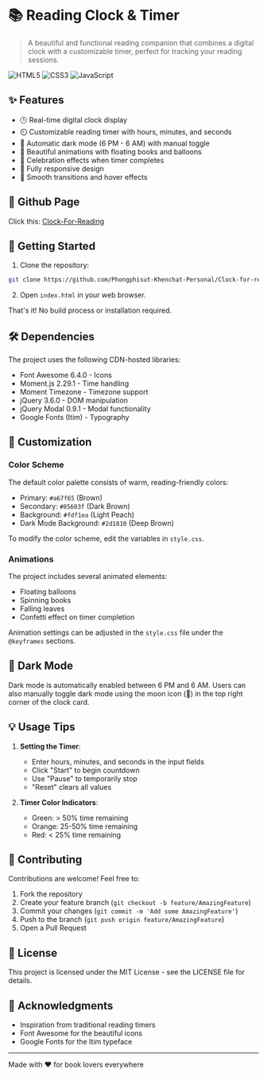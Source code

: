 # 📚 Reading Clock & Timer

> A beautiful and functional reading companion that combines a digital clock with a customizable timer, perfect for tracking your reading sessions.

![HTML5](https://img.shields.io/badge/HTML5-E34F26?style=for-the-badge&logo=html5&logoColor=white)
![CSS3](https://img.shields.io/badge/CSS3-1572B6?style=for-the-badge&logo=css3&logoColor=white)
![JavaScript](https://img.shields.io/badge/JavaScript-F7DF1E?style=for-the-badge&logo=javascript&logoColor=black)

## ✨ Features

- 🕒 Real-time digital clock display
- ⏲️ Customizable reading timer with hours, minutes, and seconds
- 🌙 Automatic dark mode (6 PM - 6 AM) with manual toggle
- 🎨 Beautiful animations with floating books and balloons
- 🎉 Celebration effects when timer completes
- 📱 Fully responsive design
- 💫 Smooth transitions and hover effects

## 🚀 Github Page
Click this: [Clock-For-Reading](https://phongphisut-khenchat-personal.github.io/Clock-for-reading.github.io/)


## 🚀 Getting Started

1. Clone the repository:
```bash
git clone https://github.com/Phongphisut-Khenchat-Personal/Clock-for-reading.git
```

2. Open `index.html` in your web browser.

That's it! No build process or installation required.

## 🛠️ Dependencies

The project uses the following CDN-hosted libraries:

- Font Awesome 6.4.0 - Icons
- Moment.js 2.29.1 - Time handling
- Moment Timezone - Timezone support
- jQuery 3.6.0 - DOM manipulation
- jQuery Modal 0.9.1 - Modal functionality
- Google Fonts (Itim) - Typography

## 🎨 Customization

### Color Scheme

The default color palette consists of warm, reading-friendly colors:

- Primary: `#a67f65` (Brown)
- Secondary: `#85603f` (Dark Brown)
- Background: `#fdf1ea` (Light Peach)
- Dark Mode Background: `#2d1810` (Deep Brown)

To modify the color scheme, edit the variables in `style.css`.

### Animations

The project includes several animated elements:
- Floating balloons
- Spinning books
- Falling leaves
- Confetti effect on timer completion

Animation settings can be adjusted in the `style.css` file under the `@keyframes` sections.

## 🌙 Dark Mode

Dark mode is automatically enabled between 6 PM and 6 AM. Users can also manually toggle dark mode using the moon icon (🌙) in the top right corner of the clock card.

## 💡 Usage Tips

1. **Setting the Timer**:
   - Enter hours, minutes, and seconds in the input fields
   - Click "Start" to begin countdown
   - Use "Pause" to temporarily stop
   - "Reset" clears all values

2. **Timer Color Indicators**:
   - Green: > 50% time remaining
   - Orange: 25-50% time remaining
   - Red: < 25% time remaining

## 🤝 Contributing

Contributions are welcome! Feel free to:

1. Fork the repository
2. Create your feature branch (`git checkout -b feature/AmazingFeature`)
3. Commit your changes (`git commit -m 'Add some AmazingFeature'`)
4. Push to the branch (`git push origin feature/AmazingFeature`)
5. Open a Pull Request

## 📄 License

This project is licensed under the MIT License - see the LICENSE file for details.

## 🙏 Acknowledgments

- Inspiration from traditional reading timers
- Font Awesome for the beautiful icons
- Google Fonts for the Itim typeface

---

Made with ❤️ for book lovers everywhere
